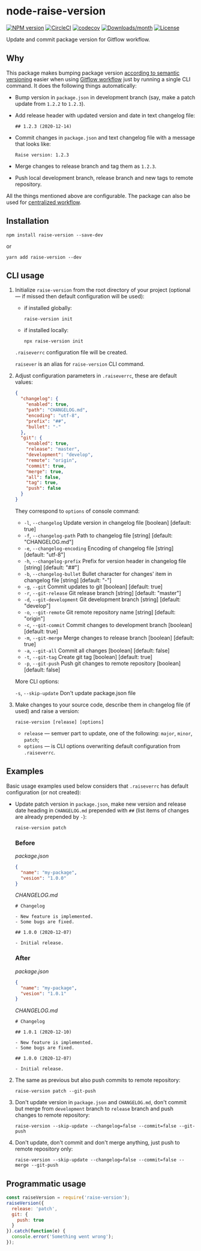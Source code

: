 # node-raise-version

[![NPM version](https://img.shields.io/npm/v/raise-version.svg)](https://www.npmjs.com/package/raise-version)
[![CircleCI](https://circleci.com/gh/ezze/node-raise-version.svg?style=shield)](https://circleci.com/gh/ezze/node-raise-version)
[![codecov](https://codecov.io/gh/ezze/node-raise-version/branch/develop/graph/badge.svg?token=I0ZRW8OP7L)](https://codecov.io/gh/ezze/node-raise-version)
[![Downloads/month](https://img.shields.io/npm/dm/raise-version.svg)](https://www.npmjs.com/package/raise-version)
[![License](https://img.shields.io/github/license/mashape/apistatus.svg)](LICENSE.md)

Update and commit package version for Gitflow workflow.

## Why

This package makes bumping package version [according to semantic versioning](https://semver.org/) easier when using [Gitflow workflow](https://www.atlassian.com/git/tutorials/comparing-workflows/gitflow-workflow) just by running a single CLI command. It does the following things automatically:

- Bump version in `package.json` in development branch (say, make a patch update from `1.2.2` to `1.2.3`).
- Add release header with updated version and date in text changelog file:
  
   ```text
   ## 1.2.3 (2020-12-14)
   ```
  
- Commit changes in `package.json` and text changelog file with a message that looks like:
  
   ```
   Raise version: 1.2.3
   ```

- Merge changes to release branch and tag them as `1.2.3`.
- Push local development branch, release branch and new tags to remote repository.

All the things mentioned above are configurable. The package can also be used for [centralized workflow](https://www.atlassian.com/git/tutorials/comparing-workflows#centralized-workflow).

## Installation

```
npm install raise-version --save-dev
```

or

```
yarn add raise-version --dev
```
   
## CLI usage

1. Initialize `raise-version` from the root directory of your project (optional — if missed then default configuration will be used):

   - if installed globally:

      ```
      raise-version init
      ```
            
   - if installed locally:
    
      ```
      npx raise-version init
      ```
      
   `.raiseverrc` configuration file will be created.
 
   `raisever` is an alias for `raise-version` CLI command.
    
2. Adjust configuration parameters in `.raiseverrc`, these are default values:

   ```json
   {
     "changelog": {
       "enabled": true,
       "path": "CHANGELOG.md",
       "encoding": "utf-8",
       "prefix": "##",
       "bullet": "-"
     },
     "git": {
       "enabled": true,
       "release": "master",
       "development": "develop",
       "remote": "origin",
       "commit": true,
       "merge": true,
       "all": false,
       "tag": true,
       "push": false
     }
   }
   ```

   They correspond to `options` of console command:

   - `-l`, `--changelog`           Update version in changelog file  [boolean] [default: true]
   - `-f`, `--changelog-path`      Path to changelog file  [string] [default: "CHANGELOG.md"]
   - `-e`, `--changelog-encoding`  Encoding of changelog file  [string] [default: "utf-8"]
   - `-h`, `--changelog-prefix`    Prefix for version header in changelog file  [string] [default: "##"]
   - `-b`, `--changelog-bullet`    Bullet character for changes' item in changelog file  [string] [default: "-"]
   - `-g`, `--git`                 Commit updates to git  [boolean] [default: true]
   - `-r`, `--git-release`         Git release branch  [string] [default: "master"]
   - `-d`, `--git-development`     Git development branch  [string] [default: "develop"]
   - `-o`, `--git-remote`          Git remote repository name  [string] [default: "origin"]
   - `-c`, `--git-commit`          Commit changes to development branch  [boolean] [default: true]
   - `-m`, `--git-merge`           Merge changes to release branch  [boolean] [default: true]
   - `-a`, `--git-all`             Commit all changes  [boolean] [default: false]
   - `-t`, `--git-tag`             Create git tag  [boolean] [default: true]
   - `-p`, `--git-push`            Push git changes to remote repository  [boolean] [default: false]
   
   More CLI options:

   `-s`, `--skip-update`           Don't update package.json file

3. Make changes to your source code, describe them in changelog file (if used) and raise a version:

   ```
   raise-version [release] [options]
   ```

   - `release` — semver part to update, one of the following: `major`, `minor`, `patch`;
   - `options` — is CLI options overwriting default configuration from `.raiseverrc`.

## Examples

Basic usage examples used below considers that `.raiseverrc` has default configuration (or not created):

- Update patch version in `package.json`, make new version and release date heading in `CHANGELOG.md` prepended with `##` (list items of changes are already prepended by `-`):

   ```
   raise-version patch
   ```

   ### Before
   
   *package.json*

   ```json
   {
     "name": "my-package",
     "vesion": "1.0.0"
   }
   ```

   *CHANGELOG.md*
   
   ```text
   # Changelog
  
   - New feature is implemented.
   - Some bugs are fixed.
   
   ## 1.0.0 (2020-12-07)
  
   - Initial release.
   ```
  
   ### After

   *package.json*
  
   ```json
   {
     "name": "my-package",
     "vesion": "1.0.1"
   }
   ```
  
   *CHANGELOG.md*

   ```text
   # Changelog
  
   ## 1.0.1 (2020-12-10)
  
   - New feature is implemented.
   - Some bugs are fixed.
   
   ## 1.0.0 (2020-12-07)
  
   - Initial release.
   ```
   
2. The same as previous but also push commits to remote repository:
    
   ```
   raise-version patch --git-push
   ```
   
3. Don't update version in `package.json` and `CHANGELOG.md`, don't commit but merge from `development` branch to `release` branch and push changes to remote repository:

   ```
   raise-version --skip-update --changelog=false --commit=false --git-push
   ```

4. Don't update, don't commit and don't merge anything, just push to remote repository only:

   ```
   raise-version --skip-update --changelog=false --commit=false --merge --git-push
   ```
    
## Programmatic usage

```javascript
const raiseVersion = require('raise-version');
raiseVersion({
  release: 'patch',
  git: {
    push: true
  }
}).catch(function(e) {
  console.error('Something went wrong');
});
```
